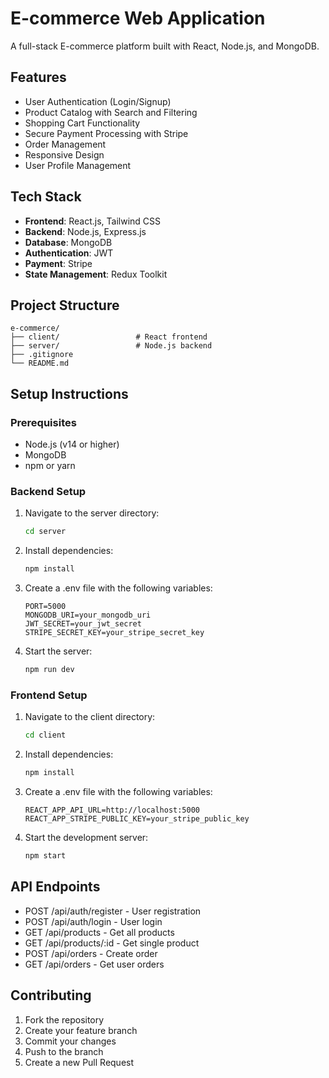 # E-commerce Web Application

A full-stack E-commerce platform built with React, Node.js, and MongoDB.

## Features

- User Authentication (Login/Signup)
- Product Catalog with Search and Filtering
- Shopping Cart Functionality
- Secure Payment Processing with Stripe
- Order Management
- Responsive Design
- User Profile Management

## Tech Stack

- **Frontend**: React.js, Tailwind CSS
- **Backend**: Node.js, Express.js
- **Database**: MongoDB
- **Authentication**: JWT
- **Payment**: Stripe
- **State Management**: Redux Toolkit

## Project Structure

```
e-commerce/
├── client/                 # React frontend
├── server/                 # Node.js backend
├── .gitignore
└── README.md
```

## Setup Instructions

### Prerequisites

- Node.js (v14 or higher)
- MongoDB
- npm or yarn

### Backend Setup

1. Navigate to the server directory:
   ```bash
   cd server
   ```

2. Install dependencies:
   ```bash
   npm install
   ```

3. Create a .env file with the following variables:
   ```
   PORT=5000
   MONGODB_URI=your_mongodb_uri
   JWT_SECRET=your_jwt_secret
   STRIPE_SECRET_KEY=your_stripe_secret_key
   ```

4. Start the server:
   ```bash
   npm run dev
   ```

### Frontend Setup

1. Navigate to the client directory:
   ```bash
   cd client
   ```

2. Install dependencies:
   ```bash
   npm install
   ```

3. Create a .env file with the following variables:
   ```
   REACT_APP_API_URL=http://localhost:5000
   REACT_APP_STRIPE_PUBLIC_KEY=your_stripe_public_key
   ```

4. Start the development server:
   ```bash
   npm start
   ```

## API Endpoints

- POST /api/auth/register - User registration
- POST /api/auth/login - User login
- GET /api/products - Get all products
- GET /api/products/:id - Get single product
- POST /api/orders - Create order
- GET /api/orders - Get user orders

## Contributing

1. Fork the repository
2. Create your feature branch
3. Commit your changes
4. Push to the branch
5. Create a new Pull Request